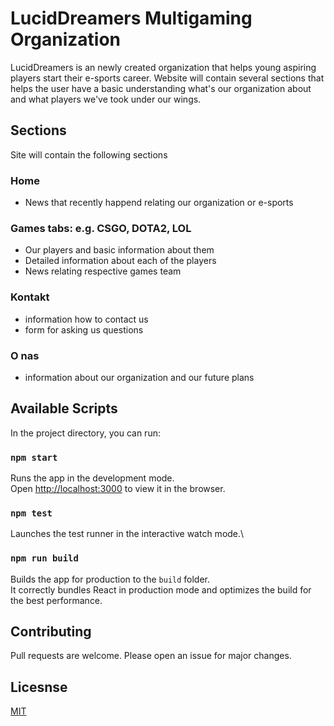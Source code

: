 # LucidDreamers Multigaming Organization

LucidDreamers is an newly created organization that helps young aspiring players start their e-sports career. Website will contain
several sections that helps the user have a basic understanding what's our organization about and what players we've took under our wings. 

## Sections

Site will contain the following sections

### Home

- News that recently happend relating our organization or e-sports

### Games tabs: e.g. CSGO, DOTA2, LOL

- Our players and basic information about them
- Detailed information about each of the players
- News relating respective games team

### Kontakt

- information how to contact us
- form for asking us questions

### O nas

- information about our organization and our future plans

## Available Scripts

In the project directory, you can run:

### `npm start`

Runs the app in the development mode.\
Open [http://localhost:3000](http://localhost:3000) to view it in the browser.


### `npm test`

Launches the test runner in the interactive watch mode.\

### `npm run build`

Builds the app for production to the `build` folder.\
It correctly bundles React in production mode and optimizes the build for the best performance.

## Contributing

Pull requests are welcome. Please open an issue for major changes.

## Licesnse

[MIT](https://choosealicense.com/licenses/mit/)




